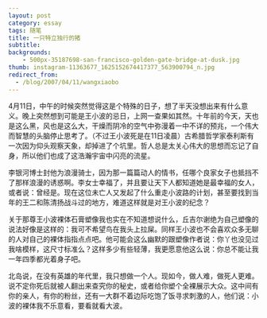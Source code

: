 ```yaml
---
layout: post
category: essay
tags: 随笔
title: 一只特立独行的猪
subtitle: 
backgrounds:
    - 500px-35187698-san-francisco-golden-gate-bridge-at-dusk.jpg
thumb: instagram-11363677_1625152674417377_563900794_n.jpg
redirect_from:
  - /blog/2007/04/11/wangxiaobo
---
```


4月11日，中午的时候突然觉得这是个特殊的日子，想了半天没想出来有什么意义。晚上突然想到可能是王小波的忌日，上网一查果如其然。十年前的今天，天也是这么黑，风也是这么大，干燥而阴冷的空气中弥漫着一中不详的预兆，一个伟大而智慧的头脑停止思考了。（不过王小波死是在11日凌晨）古希腊哲学家泰利斯有一次因为仰头观察天象，却掉进了个坑里。哲人总是太关心伟大的思想而忘记了自身，所以他们也成了这浩瀚宇宙中闪亮的流星。

 李银河博士封他为浪漫骑士，因为那一篇篇动人的情书，任哪个良家女子也抵挡不了那样浪漫的诱惑啊。李女士幸福了，并且要让天下人都知道她是最幸福的女人，或者说：曾经是。现在这位未亡人又发起了什么重走小波路的计划，甚至要找到当年的王二和陈清扬战斗过的地方，难道这样就是对王小波的纪念？
 
关于那尊王小波裸体石膏塑像我也实在不知道想说什么，丘吉尔谢绝为自己塑像的说法好像是这样的：我可不希望鸟在我头上拉屎。同样王小波也不会喜欢众多无聊的人对自己的裸体指指点点吧。他可能会这么幽默的跟塑像作者说：你丫也没见过我啥模样，这尺寸标准么？这样多少有些轻薄，我更愿意他这么说：你总不能让我一年四季都光着身子吧。

北岛说，在没有英雄的年代里，我只想做一个人。现如今，做人难，做死人更难。说不定你死后就被人翻出来查究你的秘史，或者给你塑个全裸展示大众。这中间有你的亲人，有你的粉丝，还有一大群不着边际吃饱了饭寻求刺激的人，他们说：小波的裸体我不乐意看，要看就看大波。
